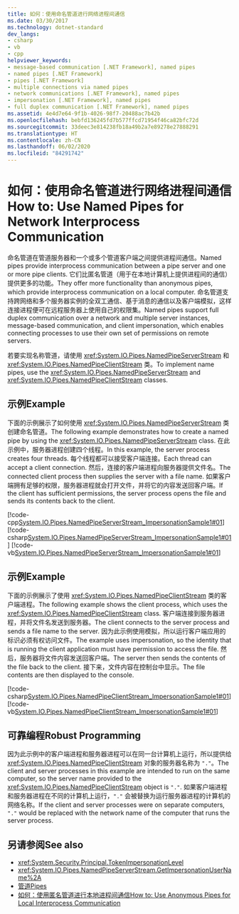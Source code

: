 ```yaml
---
title: 如何：使用命名管道进行网络进程间通信
ms.date: 03/30/2017
ms.technology: dotnet-standard
dev_langs:
- csharp
- vb
- cpp
helpviewer_keywords:
- message-based communication [.NET Framework], named pipes
- named pipes [.NET Framework]
- pipes [.NET Framework]
- multiple connections via named pipes
- network communications [.NET Framework], named pipes
- impersonation [.NET Framework], named pipes
- full duplex communication [.NET Framework], named pipes
ms.assetid: 4e4d7e64-9f1b-4026-98f7-20488ac7b42b
ms.openlocfilehash: bebfd136245fd7b577ffcd71954f46ca82bfc72d
ms.sourcegitcommit: 33deec3e814238fb18a49b2a7e89278e27888291
ms.translationtype: HT
ms.contentlocale: zh-CN
ms.lasthandoff: 06/02/2020
ms.locfileid: "84291742"
---
```

# <a name="how-to-use-named-pipes-for-network-interprocess-communication"></a><span data-ttu-id="d31ee-102">如何：使用命名管道进行网络进程间通信</span><span class="sxs-lookup"><span data-stu-id="d31ee-102">How to: Use Named Pipes for Network Interprocess Communication</span></span>
<span data-ttu-id="d31ee-103">命名管道在管道服务器和一个或多个管道客户端之间提供进程间通信。</span><span class="sxs-lookup"><span data-stu-id="d31ee-103">Named pipes provide interprocess communication between a pipe server and one or more pipe clients.</span></span> <span data-ttu-id="d31ee-104">它们比匿名管道（用于在本地计算机上提供进程间的通信）提供更多的功能。</span><span class="sxs-lookup"><span data-stu-id="d31ee-104">They offer more functionality than anonymous pipes, which provide interprocess communication on a local computer.</span></span> <span data-ttu-id="d31ee-105">命名管道支持跨网络和多个服务器实例的全双工通信、基于消息的通信以及客户端模拟，这样连接进程便可在远程服务器上使用自己的权限集。</span><span class="sxs-lookup"><span data-stu-id="d31ee-105">Named pipes support full duplex communication over a network and multiple server instances, message-based communication, and client impersonation, which enables connecting processes to use their own set of permissions on remote servers.</span></span>  
  
 <span data-ttu-id="d31ee-106">若要实现名称管道，请使用 <xref:System.IO.Pipes.NamedPipeServerStream> 和 <xref:System.IO.Pipes.NamedPipeClientStream> 类。</span><span class="sxs-lookup"><span data-stu-id="d31ee-106">To implement name pipes, use the <xref:System.IO.Pipes.NamedPipeServerStream> and <xref:System.IO.Pipes.NamedPipeClientStream> classes.</span></span>  
  
## <a name="example"></a><span data-ttu-id="d31ee-107">示例</span><span class="sxs-lookup"><span data-stu-id="d31ee-107">Example</span></span>  
 <span data-ttu-id="d31ee-108">下面的示例展示了如何使用 <xref:System.IO.Pipes.NamedPipeServerStream> 类创建命名管道。</span><span class="sxs-lookup"><span data-stu-id="d31ee-108">The following example demonstrates how to create a named pipe by using the <xref:System.IO.Pipes.NamedPipeServerStream> class.</span></span> <span data-ttu-id="d31ee-109">在此示例中，服务器进程创建四个线程。</span><span class="sxs-lookup"><span data-stu-id="d31ee-109">In this example, the server process creates four threads.</span></span> <span data-ttu-id="d31ee-110">每个线程都可以接受客户端连接。</span><span class="sxs-lookup"><span data-stu-id="d31ee-110">Each thread can accept a client connection.</span></span> <span data-ttu-id="d31ee-111">然后，连接的客户端进程向服务器提供文件名。</span><span class="sxs-lookup"><span data-stu-id="d31ee-111">The connected client process then supplies the server with a file name.</span></span> <span data-ttu-id="d31ee-112">如果客户端拥有足够的权限，服务器进程就会打开文件，并将它的内容发送回客户端。</span><span class="sxs-lookup"><span data-stu-id="d31ee-112">If the client has sufficient permissions, the server process opens the file and sends its contents back to the client.</span></span>  
  
 [!code-cpp[System.IO.Pipes.NamedPipeServerStream_ImpersonationSample1#01](../../../samples/snippets/cpp/VS_Snippets_CLR_System/system.IO.Pipes.NamedPipeServerStream_ImpersonationSample1/cpp/program.cpp#01)]
 [!code-csharp[System.IO.Pipes.NamedPipeServerStream_ImpersonationSample1#01](../../../samples/snippets/csharp/VS_Snippets_CLR_System/system.IO.Pipes.NamedPipeServerStream_ImpersonationSample1/cs/Program.cs#01)]
 [!code-vb[System.IO.Pipes.NamedPipeServerStream_ImpersonationSample1#01](../../../samples/snippets/visualbasic/VS_Snippets_CLR_System/system.IO.Pipes.NamedPipeServerStream_ImpersonationSample1/vb/program.vb#01)]  
  
## <a name="example"></a><span data-ttu-id="d31ee-113">示例</span><span class="sxs-lookup"><span data-stu-id="d31ee-113">Example</span></span>  
 <span data-ttu-id="d31ee-114">下面的示例展示了使用 <xref:System.IO.Pipes.NamedPipeClientStream> 类的客户端进程。</span><span class="sxs-lookup"><span data-stu-id="d31ee-114">The following example shows the client process, which uses the <xref:System.IO.Pipes.NamedPipeClientStream> class.</span></span> <span data-ttu-id="d31ee-115">客户端连接到服务器进程，并将文件名发送到服务器。</span><span class="sxs-lookup"><span data-stu-id="d31ee-115">The client connects to the server process and sends a file name to the server.</span></span> <span data-ttu-id="d31ee-116">因为此示例使用模拟，所以运行客户端应用的标识必须有权访问文件。</span><span class="sxs-lookup"><span data-stu-id="d31ee-116">The example uses impersonation, so the identity that is running the client application must have permission to access the file.</span></span> <span data-ttu-id="d31ee-117">然后，服务器将文件内容发送回客户端。</span><span class="sxs-lookup"><span data-stu-id="d31ee-117">The server then sends the contents of the file back to the client.</span></span> <span data-ttu-id="d31ee-118">接下来，文件内容在控制台中显示。</span><span class="sxs-lookup"><span data-stu-id="d31ee-118">The file contents are then displayed to the console.</span></span>  
  
 [!code-csharp[System.IO.Pipes.NamedPipeClientStream_ImpersonationSample1#01](../../../samples/snippets/csharp/VS_Snippets_CLR_System/system.IO.Pipes.NamedPipeClientStream_ImpersonationSample1/cs/Program.cs#01)]
 [!code-vb[System.IO.Pipes.NamedPipeClientStream_ImpersonationSample1#01](../../../samples/snippets/visualbasic/VS_Snippets_CLR_System/system.IO.Pipes.NamedPipeClientStream_ImpersonationSample1/vb/program.vb#01)]  
  
## <a name="robust-programming"></a><span data-ttu-id="d31ee-119">可靠编程</span><span class="sxs-lookup"><span data-stu-id="d31ee-119">Robust Programming</span></span>  
 <span data-ttu-id="d31ee-120">因为此示例中的客户端进程和服务器进程可以在同一台计算机上运行，所以提供给 <xref:System.IO.Pipes.NamedPipeClientStream> 对象的服务器名称为 `"."`。</span><span class="sxs-lookup"><span data-stu-id="d31ee-120">The client and server processes in this example are intended to run on the same computer, so the server name provided to the <xref:System.IO.Pipes.NamedPipeClientStream> object is `"."`.</span></span> <span data-ttu-id="d31ee-121">如果客户端进程和服务器进程在不同的计算机上运行，`"."` 会被替换为运行服务器进程的计算机的网络名称。</span><span class="sxs-lookup"><span data-stu-id="d31ee-121">If the client and server processes were on separate computers, `"."` would be replaced with the network name of the computer that runs the server process.</span></span>  
  
## <a name="see-also"></a><span data-ttu-id="d31ee-122">另请参阅</span><span class="sxs-lookup"><span data-stu-id="d31ee-122">See also</span></span>

- <xref:System.Security.Principal.TokenImpersonationLevel>
- <xref:System.IO.Pipes.NamedPipeServerStream.GetImpersonationUserName%2A>
- [<span data-ttu-id="d31ee-123">管道</span><span class="sxs-lookup"><span data-stu-id="d31ee-123">Pipes</span></span>](pipe-operations.md)
- [<span data-ttu-id="d31ee-124">如何：使用匿名管道进行本地进程间通信</span><span class="sxs-lookup"><span data-stu-id="d31ee-124">How to: Use Anonymous Pipes for Local Interprocess Communication</span></span>](how-to-use-anonymous-pipes-for-local-interprocess-communication.md)
